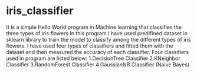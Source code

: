 # iris_classifier
It is a simple Hello World program in Machine learning that classifies the three types of iris flowers
In this program I have used predifined dataset in sklearn library to train the model to classify among the different types of iris flowers.
I have used four types of classifiers and fitted them with the dataset and then measured the accuracy of each classifier.
Four classifiers used in program are listed below:
1.DecisionTree Classifier
2.KNeighbor Classifier
3.RandomForest Classifier
4.GaussianNB Classifier (Naive Bayes)
